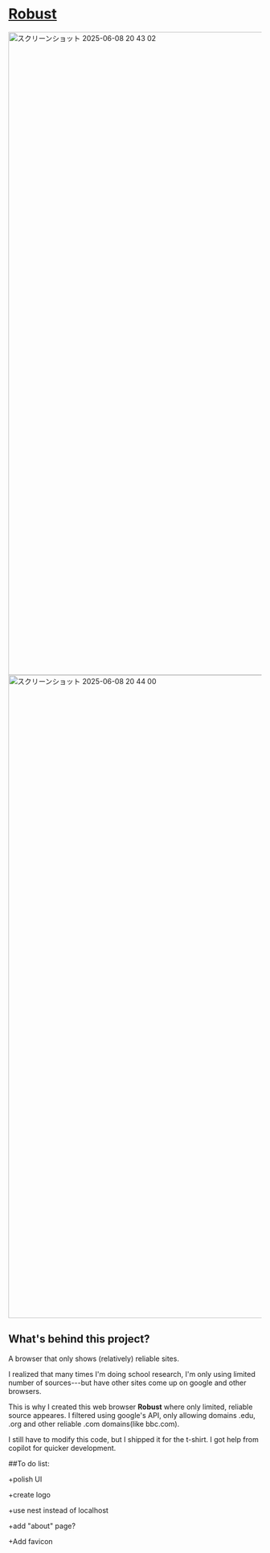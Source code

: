 # [**Robust**](https://north-river1015.github.io/Robust/)
<img width="1280" alt="スクリーンショット 2025-06-08 20 43 02" src="https://github.com/user-attachments/assets/490a5e01-e66b-4cef-ba55-03d8ade69df6" />
<img width="1280" alt="スクリーンショット 2025-06-08 20 44 00" src="https://github.com/user-attachments/assets/47fb1ec0-871d-472c-8ab4-fd2782ee35ea" />

## What's behind this project?
A browser that only shows (relatively) reliable sites. 

I realized that many times I'm doing school research, I'm only using limited number of sources---but have other sites come up on google and other browsers. 

This is why I created this web browser **Robust** where only limited, reliable source appeares. 
I filtered using google's API, only allowing domains .edu, .org and other reliable .com domains(like bbc.com).

I still have to modify this code, but I shipped it for the t-shirt. I got help from copilot for quicker development. 

##To do list:

+polish UI

+create logo

+use nest instead of localhost

+add "about" page?

+Add favicon


